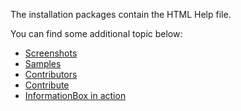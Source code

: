The installation packages contain the HTML Help file. 

You can find some additional topic below:
* [Screenshots](Screenshots)
* [Samples](Samples)
* [Contributors](Contributors)
* [Contribute](Contribute)
* [InformationBox in action](InformationBox-in-action)

